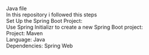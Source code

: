 Java file
<br>
In this repository i followed this steps
<br>
Set Up the Spring Boot Project:
<br>
Use Spring Initializr to create a new Spring Boot project:
<br>
Project: Maven
<br>
Language: Java
<br>
Dependencies: Spring Web
